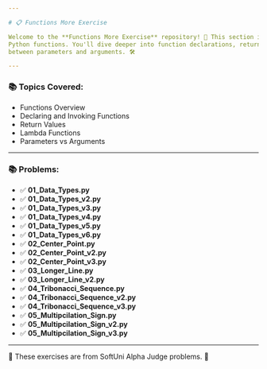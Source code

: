 ```yaml
---

# 📋 Functions More Exercise

Welcome to the **Functions More Exercise** repository! 🚀 This section is all about strengthening your understanding of
Python functions. You'll dive deeper into function declarations, return values, lambda functions, and the differences
between parameters and arguments. 🛠️

---
```


### 📚 Topics Covered:

- Functions Overview
- Declaring and Invoking Functions
- Return Values
- Lambda Functions
- Parameters vs Arguments

---

### 📚 Problems:

- ✅ **01_Data_Types.py**
- ✅ **01_Data_Types_v2.py**
- ✅ **01_Data_Types_v3.py**
- ✅ **01_Data_Types_v4.py**
- ✅ **01_Data_Types_v5.py**
- ✅ **01_Data_Types_v6.py**
- ✅ **02_Center_Point.py**
- ✅ **02_Center_Point_v2.py**
- ✅ **02_Center_Point_v3.py**
- ✅ **03_Longer_Line.py**
- ✅ **03_Longer_Line_v2.py**
- ✅ **04_Tribonacci_Sequence.py**
- ✅ **04_Tribonacci_Sequence_v2.py**
- ✅ **04_Tribonacci_Sequence_v3.py**
- ✅ **05_Multipcilation_Sign.py**
- ✅ **05_Multipcilation_Sign_v2.py**
- ✅ **05_Multipcilation_Sign_v3.py**

---

🚀 These exercises are from SoftUni Alpha Judge problems. 👋
